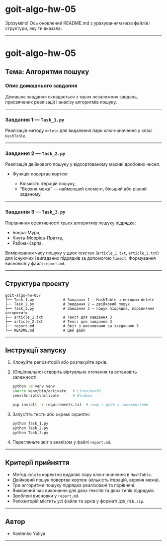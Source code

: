 # goit-algo-hw-05
Зрозуміло! Ось оновлений README.md з урахуванням назв файлів і структури, яку ти вказала:

---

# goit-algo-hw-05

## Тема: Алгоритми пошуку

### Опис домашнього завдання

Домашнє завдання складається з трьох незалежних завдань, присвячених реалізації і аналізу алгоритмів пошуку.

---

### Завдання 1 — `Task_1.py`

Реалізація методу `delete` для видалення пари ключ-значення у класі `HashTable`.

---

### Завдання 2 — `Task_2.py`

Реалізація двійкового пошуку у відсортованому масиві дробових чисел.

* Функція повертає кортеж:

  * Кількість ітерацій пошуку,
  * "Верхня межа" — найменший елемент, більший або рівний заданому.

---

### Завдання 3 — `Task_3.py`

Порівняння ефективності трьох алгоритмів пошуку підрядка:

* Боєра-Мура,
* Кнута-Морріса-Пратта,
* Рабіна-Карпа.

Вимірювання часу пошуку у двох текстах (`article_1.txt`, `article_2.txt`) для існуючих і вигаданих підрядків за допомогою `timeit`. Формування висновків у файлі `report.md`.

---

## Структура проєкту

```
goit-algo-hw-05/
├── Task_1.py             # Завдання 1 — HashTable з методом delete
├── Task_2.py             # Завдання 2 — двійковий пошук
├── Task_3.py             # Завдання 3 — пошук підрядка, порівняння алгоритмів
├── article_1.txt         # Текст для завдання 3
├── article_2.txt         # Текст для завдання 3
├── report.md             # Звіт з висновками за завданням 3
└── README.md             # Цей файл
```

---

## Інструкції запуску

1. Клонуйте репозиторій або розпакуйте архів.
2. (Опціонально) створіть віртуальне оточення та встановіть залежності:

   ```bash
   python -m venv venv
   source venv/bin/activate   # Linux/macOS
   venv\Scripts\activate      # Windows

   pip install -r requirements.txt  # якщо є файл з залежностями
   ```
3. Запустіть тести або окремі скрипти:

   ```bash
   python Task_1.py
   python Task_2.py
   python Task_3.py
   ```
4. Перегляньте звіт з аналізом у файлі `report.md`.

---

## Критерії прийняття

* Метод `delete` коректно видаляє пару ключ-значення в `HashTable`.
* Двійковий пошук повертає кортеж (кількість ітерацій, верхня межа).
* Три алгоритми пошуку підрядка реалізовані та порівняні.
* Виміряний час виконання для двох текстів та двох типів підрядків.
* Зроблені висновки у `report.md`.
* Репозиторій містить усі файли та архів у форматі `ДЗ5_ПІБ.zip`.

---

## Автор

* Kostenko Yuliya

---

